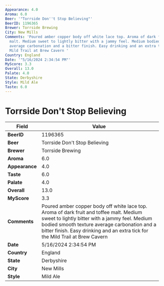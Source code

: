 ```yaml
---
Appearance: 4.0
Aroma: 6.0
Beer: '"Torrside Don''t Stop Believing"'
BeerID: 1196365
Brewer: Torrside Brewing
City: New Mills
Comments: 'Poured amber copper body off white lace top. Aroma of dark fruit and toffee
  malt. Medium sweet to lightly bitter with a jammy feel. Medium bodied smooth texture
  average carbonation and a bitter finish. Easy drinking and an extra tick for the
  Mild Trail at Brew Cavern '
Country: England
Date: '"5/16/2024 2:34:54 PM"'
MyScore: 3.3
Overall: 13.0
Palate: 4.0
State: Derbyshire
Style: Mild Ale
Taste: 6.0
---
```


# Torrside Don't Stop Believing

| Field         | Value |
|---------------|-------|
| **BeerID** | 1196365 |
| **Beer** | Torrside Don't Stop Believing |
| **Brewer** | Torrside Brewing |
| **Aroma** | 6.0 |
| **Appearance** | 4.0 |
| **Taste** | 6.0 |
| **Palate** | 4.0 |
| **Overall** | 13.0 |
| **MyScore** | 3.3 |
| **Comments** | Poured amber copper body off white lace top. Aroma of dark fruit and toffee malt. Medium sweet to lightly bitter with a jammy feel. Medium bodied smooth texture average carbonation and a bitter finish. Easy drinking and an extra tick for the Mild Trail at Brew Cavern  |
| **Date** | 5/16/2024 2:34:54 PM |
| **Country** | England |
| **State** | Derbyshire |
| **City** | New Mills |
| **Style** | Mild Ale |
